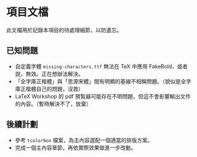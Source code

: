 # 項目文檔

此文檔用於記錄本項目的待處理細節，以防遺忘。

## 已知問題

- 自定義字體 `missing-characters.ttf` 無法在 TeX 中應用 FakeBold，或者說，無效。正在想辦法解決。
- 「全字庫正楷體」與「思源宋體」間有明顯的基線不相稱問題。（貌似是全字庫正楷體自己的問題，沒救）
- LaTeX Workshop 的 pdf 預覧器可能存在不明問題，但這不會影響輸出文件的內容。（暫時解決不了，放棄）

## 後續計劃

- 參考 `tcolorbox` 檔案，為主內容選配一個適當的排版方案。
- 完成一個主內容章節，再依實際效果做進一步改動。
